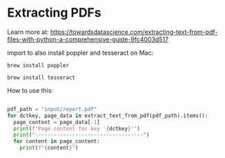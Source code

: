 # Extracting PDFs
Learn more at: https://towardsdatascience.com/extracting-text-from-pdf-files-with-python-a-comprehensive-guide-9fc4003d517

import to also install poppler and tesseract
on Mac:

```brew install poppler```

```brew install tesseract```

How to use this:

```python

pdf_path = "input/report.pdf"
for dctkey, page_data in extract_text_from_pdf(pdf_path).items():
  page_content = page_data[-1]
  print(f"Page content for key '{dctkey}'")
  print("-----------------------------------")
  for content in page_content:
    print(f"{content}")
```